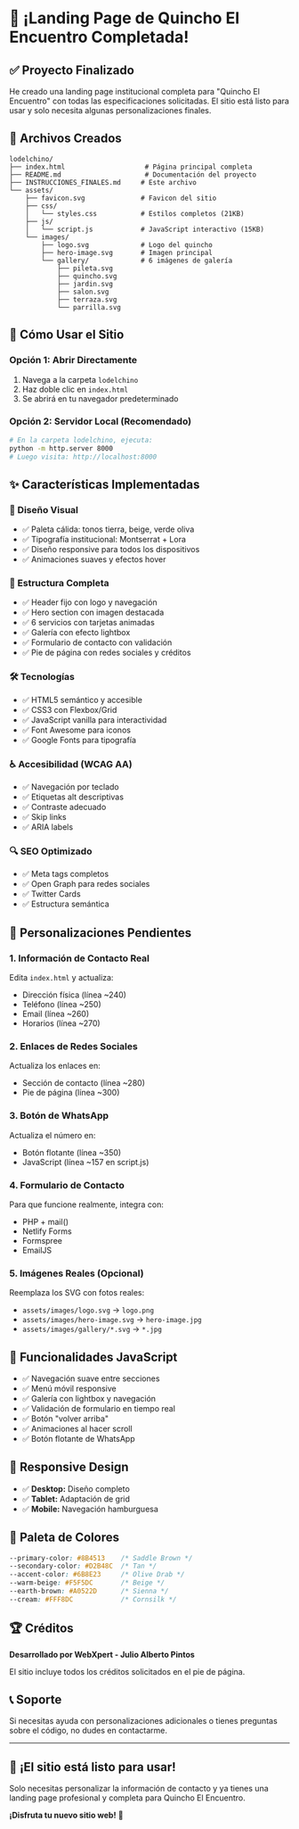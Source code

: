 # 🎉 ¡Landing Page de Quincho El Encuentro Completada!

## ✅ Proyecto Finalizado

He creado una landing page institucional completa para "Quincho El Encuentro" con todas las especificaciones solicitadas. El sitio está listo para usar y solo necesita algunas personalizaciones finales.

## 📁 Archivos Creados

```
lodelchino/
├── index.html                    # Página principal completa
├── README.md                     # Documentación del proyecto
├── INSTRUCCIONES_FINALES.md     # Este archivo
└── assets/
    ├── favicon.svg              # Favicon del sitio
    ├── css/
    │   └── styles.css           # Estilos completos (21KB)
    ├── js/
    │   └── script.js            # JavaScript interactivo (15KB)
    └── images/
        ├── logo.svg             # Logo del quincho
        ├── hero-image.svg       # Imagen principal
        └── gallery/             # 6 imágenes de galería
            ├── pileta.svg
            ├── quincho.svg
            ├── jardin.svg
            ├── salon.svg
            ├── terraza.svg
            └── parrilla.svg
```

## 🚀 Cómo Usar el Sitio

### Opción 1: Abrir Directamente
1. Navega a la carpeta `lodelchino`
2. Haz doble clic en `index.html`
3. Se abrirá en tu navegador predeterminado

### Opción 2: Servidor Local (Recomendado)
```bash
# En la carpeta lodelchino, ejecuta:
python -m http.server 8000
# Luego visita: http://localhost:8000
```

## ✨ Características Implementadas

### 🎨 Diseño Visual
- ✅ Paleta cálida: tonos tierra, beige, verde oliva
- ✅ Tipografía institucional: Montserrat + Lora
- ✅ Diseño responsive para todos los dispositivos
- ✅ Animaciones suaves y efectos hover

### 📱 Estructura Completa
- ✅ Header fijo con logo y navegación
- ✅ Hero section con imagen destacada
- ✅ 6 servicios con tarjetas animadas
- ✅ Galería con efecto lightbox
- ✅ Formulario de contacto con validación
- ✅ Pie de página con redes sociales y créditos

### 🛠️ Tecnologías
- ✅ HTML5 semántico y accesible
- ✅ CSS3 con Flexbox/Grid
- ✅ JavaScript vanilla para interactividad
- ✅ Font Awesome para iconos
- ✅ Google Fonts para tipografía

### ♿ Accesibilidad (WCAG AA)
- ✅ Navegación por teclado
- ✅ Etiquetas alt descriptivas
- ✅ Contraste adecuado
- ✅ Skip links
- ✅ ARIA labels

### 🔍 SEO Optimizado
- ✅ Meta tags completos
- ✅ Open Graph para redes sociales
- ✅ Twitter Cards
- ✅ Estructura semántica

## 🔧 Personalizaciones Pendientes

### 1. Información de Contacto Real
Edita `index.html` y actualiza:
- Dirección física (línea ~240)
- Teléfono (línea ~250)
- Email (línea ~260)
- Horarios (línea ~270)

### 2. Enlaces de Redes Sociales
Actualiza los enlaces en:
- Sección de contacto (línea ~280)
- Pie de página (línea ~300)

### 3. Botón de WhatsApp
Actualiza el número en:
- Botón flotante (línea ~350)
- JavaScript (línea ~157 en script.js)

### 4. Formulario de Contacto
Para que funcione realmente, integra con:
- PHP + mail()
- Netlify Forms
- Formspree
- EmailJS

### 5. Imágenes Reales (Opcional)
Reemplaza los SVG con fotos reales:
- `assets/images/logo.svg` → `logo.png`
- `assets/images/hero-image.svg` → `hero-image.jpg`
- `assets/images/gallery/*.svg` → `*.jpg`

## 🎯 Funcionalidades JavaScript

- ✅ Navegación suave entre secciones
- ✅ Menú móvil responsive
- ✅ Galería con lightbox y navegación
- ✅ Validación de formulario en tiempo real
- ✅ Botón "volver arriba"
- ✅ Animaciones al hacer scroll
- ✅ Botón flotante de WhatsApp

## 📱 Responsive Design

- ✅ **Desktop:** Diseño completo
- ✅ **Tablet:** Adaptación de grid
- ✅ **Mobile:** Navegación hamburguesa

## 🎨 Paleta de Colores

```css
--primary-color: #8B4513    /* Saddle Brown */
--secondary-color: #D2B48C  /* Tan */
--accent-color: #6B8E23     /* Olive Drab */
--warm-beige: #F5F5DC       /* Beige */
--earth-brown: #A0522D      /* Sienna */
--cream: #FFF8DC            /* Cornsilk */
```

## 🏆 Créditos

**Desarrollado por WebXpert - Julio Alberto Pintos**

El sitio incluye todos los créditos solicitados en el pie de página.

## 📞 Soporte

Si necesitas ayuda con personalizaciones adicionales o tienes preguntas sobre el código, no dudes en contactarme.

---

## 🎊 ¡El sitio está listo para usar!

Solo necesitas personalizar la información de contacto y ya tienes una landing page profesional y completa para Quincho El Encuentro.

**¡Disfruta tu nuevo sitio web!** 🚀
